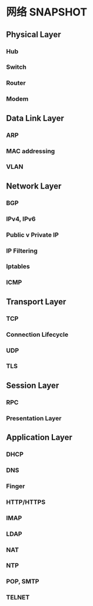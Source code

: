 # 网络  SNAPSHOT

## Physical Layer
### Hub
### Switch
### Router
### Modem
## Data Link Layer
### ARP
### MAC addressing
### VLAN
## Network Layer
### BGP
### IPv4, IPv6
### Public v Private IP
### IP Filtering
### Iptables
### ICMP
## Transport Layer
### TCP
### Connection Lifecycle
### UDP
### TLS
## Session Layer
### RPC
### Presentation Layer
## Application Layer
### DHCP
### DNS
### Finger
### HTTP/HTTPS
### IMAP
### LDAP
### NAT
### NTP
### POP, SMTP
### TELNET
